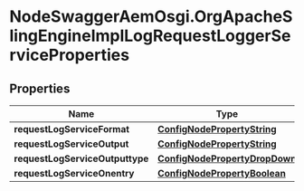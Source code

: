 # NodeSwaggerAemOsgi.OrgApacheSlingEngineImplLogRequestLoggerServiceProperties

## Properties

Name | Type | Description | Notes
------------ | ------------- | ------------- | -------------
**requestLogServiceFormat** | [**ConfigNodePropertyString**](ConfigNodePropertyString.md) |  | [optional] 
**requestLogServiceOutput** | [**ConfigNodePropertyString**](ConfigNodePropertyString.md) |  | [optional] 
**requestLogServiceOutputtype** | [**ConfigNodePropertyDropDown**](ConfigNodePropertyDropDown.md) |  | [optional] 
**requestLogServiceOnentry** | [**ConfigNodePropertyBoolean**](ConfigNodePropertyBoolean.md) |  | [optional] 


